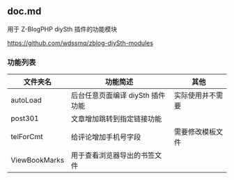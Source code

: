 ## doc.md

用于 Z-BlogPHP diySth 插件的功能模块

https://github.com/wdssmq/zblog-diySth-modules

### 功能列表

| 文件夹名      | 功能简述                         | 其他             |
| ------------- | -------------------------------- | ---------------- |
| autoLoad      | 后台任意页面编译 diySth 插件功能 | 实际使用并不需要 |
| post301       | 文章增加跳转到指定链接功能       |                  |
| telForCmt     | 给评论增加手机号字段             | 需要修改模板文件 |
| ViewBookMarks | 用于查看浏览器导出的书签文件     |                  |


